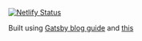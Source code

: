 [![Netlify Status](https://api.netlify.com/api/v1/badges/fba8ce20-d405-472d-bab5-f5cada57a7a1/deploy-status)](https://app.netlify.com/sites/laughing-kare-fabc1b/deploys)

Built using [Gatsby blog guide](https://github.com/thomaswang/gatsby-personal-starter-blog) and [this](https://www.gatsbyjs.org/tutorial/blog-netlify-cms-tutorial)

